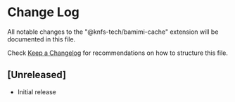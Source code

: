 # Change Log

All notable changes to the "@knfs-tech/bamimi-cache" extension will be documented in this file.

Check [Keep a Changelog](http://keepachangelog.com/) for recommendations on how to structure this file.

## [Unreleased]

- Initial release